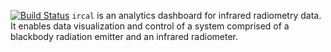 [![Build Status](https://travis-ci.org/NWChen/ircal.svg?branch=master)](https://travis-ci.org/NWChen/ircal)
```ircal``` is an analytics dashboard for infrared radiometry data. It enables data visualization and control of a system comprised of a blackbody radiation emitter and an infrared radiometer. 
